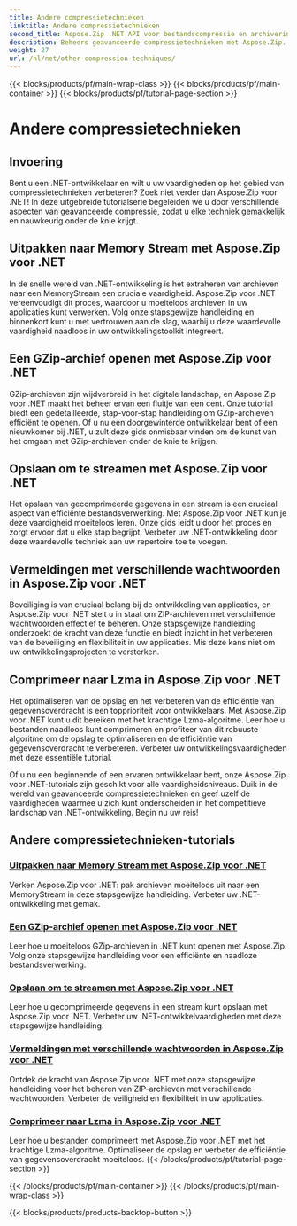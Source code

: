 ```yaml
---
title: Andere compressietechnieken
linktitle: Andere compressietechnieken
second_title: Aspose.Zip .NET API voor bestandscompressie en archivering
description: Beheers geavanceerde compressietechnieken met Aspose.Zip. Verbeter uw ontwikkelingsvaardigheden, van extraheren tot geheugenstream tot het optimaliseren van opslag met Lzma-compressie.
weight: 27
url: /nl/net/other-compression-techniques/
---
```


{{< blocks/products/pf/main-wrap-class >}}
{{< blocks/products/pf/main-container >}}
{{< blocks/products/pf/tutorial-page-section >}}

# Andere compressietechnieken


## Invoering

Bent u een .NET-ontwikkelaar en wilt u uw vaardigheden op het gebied van compressietechnieken verbeteren? Zoek niet verder dan Aspose.Zip voor .NET! In deze uitgebreide tutorialserie begeleiden we u door verschillende aspecten van geavanceerde compressie, zodat u elke techniek gemakkelijk en nauwkeurig onder de knie krijgt.

## Uitpakken naar Memory Stream met Aspose.Zip voor .NET

In de snelle wereld van .NET-ontwikkeling is het extraheren van archieven naar een MemoryStream een cruciale vaardigheid. Aspose.Zip voor .NET vereenvoudigt dit proces, waardoor u moeiteloos archieven in uw applicaties kunt verwerken. Volg onze stapsgewijze handleiding en binnenkort kunt u met vertrouwen aan de slag, waarbij u deze waardevolle vaardigheid naadloos in uw ontwikkelingstoolkit integreert.

## Een GZip-archief openen met Aspose.Zip voor .NET

GZip-archieven zijn wijdverbreid in het digitale landschap, en Aspose.Zip voor .NET maakt het beheer ervan een fluitje van een cent. Onze tutorial biedt een gedetailleerde, stap-voor-stap handleiding om GZip-archieven efficiënt te openen. Of u nu een doorgewinterde ontwikkelaar bent of een nieuwkomer bij .NET, u zult deze gids onmisbaar vinden om de kunst van het omgaan met GZip-archieven onder de knie te krijgen.

## Opslaan om te streamen met Aspose.Zip voor .NET

Het opslaan van gecomprimeerde gegevens in een stream is een cruciaal aspect van efficiënte bestandsverwerking. Met Aspose.Zip voor .NET kun je deze vaardigheid moeiteloos leren. Onze gids leidt u door het proces en zorgt ervoor dat u elke stap begrijpt. Verbeter uw .NET-ontwikkeling door deze waardevolle techniek aan uw repertoire toe te voegen.

## Vermeldingen met verschillende wachtwoorden in Aspose.Zip voor .NET

Beveiliging is van cruciaal belang bij de ontwikkeling van applicaties, en Aspose.Zip voor .NET stelt u in staat om ZIP-archieven met verschillende wachtwoorden effectief te beheren. Onze stapsgewijze handleiding onderzoekt de kracht van deze functie en biedt inzicht in het verbeteren van de beveiliging en flexibiliteit in uw applicaties. Mis deze kans niet om uw ontwikkelingsprojecten te versterken.

## Comprimeer naar Lzma in Aspose.Zip voor .NET

Het optimaliseren van de opslag en het verbeteren van de efficiëntie van gegevensoverdracht is een topprioriteit voor ontwikkelaars. Met Aspose.Zip voor .NET kunt u dit bereiken met het krachtige Lzma-algoritme. Leer hoe u bestanden naadloos kunt comprimeren en profiteer van dit robuuste algoritme om de opslag te optimaliseren en de efficiëntie van gegevensoverdracht te verbeteren. Verbeter uw ontwikkelingsvaardigheden met deze essentiële tutorial.

Of u nu een beginnende of een ervaren ontwikkelaar bent, onze Aspose.Zip voor .NET-tutorials zijn geschikt voor alle vaardigheidsniveaus. Duik in de wereld van geavanceerde compressietechnieken en geef uzelf de vaardigheden waarmee u zich kunt onderscheiden in het competitieve landschap van .NET-ontwikkeling. Begin nu uw reis!
## Andere compressietechnieken-tutorials
### [Uitpakken naar Memory Stream met Aspose.Zip voor .NET](./extract-to-memory-stream/)
Verken Aspose.Zip voor .NET: pak archieven moeiteloos uit naar een MemoryStream in deze stapsgewijze handleiding. Verbeter uw .NET-ontwikkeling met gemak.
### [Een GZip-archief openen met Aspose.Zip voor .NET](./open-gzip-archive/)
Leer hoe u moeiteloos GZip-archieven in .NET kunt openen met Aspose.Zip. Volg onze stapsgewijze handleiding voor een efficiënte en naadloze bestandsverwerking.
### [Opslaan om te streamen met Aspose.Zip voor .NET](./save-to-stream/)
Leer hoe u gecomprimeerde gegevens in een stream kunt opslaan met Aspose.Zip voor .NET. Verbeter uw .NET-ontwikkelvaardigheden met deze stapsgewijze handleiding.
### [Vermeldingen met verschillende wachtwoorden in Aspose.Zip voor .NET](./entries-with-different-passwords/)
Ontdek de kracht van Aspose.Zip voor .NET met onze stapsgewijze handleiding voor het beheren van ZIP-archieven met verschillende wachtwoorden. Verbeter de veiligheid en flexibiliteit in uw applicaties. 
### [Comprimeer naar Lzma in Aspose.Zip voor .NET](./compress-to-lzma/)
Leer hoe u bestanden comprimeert met Aspose.Zip voor .NET met het krachtige Lzma-algoritme. Optimaliseer de opslag en verbeter de efficiëntie van gegevensoverdracht moeiteloos.
{{< /blocks/products/pf/tutorial-page-section >}}

{{< /blocks/products/pf/main-container >}}
{{< /blocks/products/pf/main-wrap-class >}}

{{< blocks/products/products-backtop-button >}}
